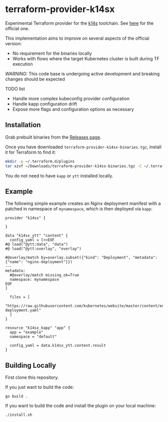 # terraform-provider-k14sx

Experimental Terraform provider for the [k14s](https://github.com/k14s) toolchain. See [here](https://github.com/k14s/terraform-provider-k14s) for the official one.

This implementation aims to improve on several aspects of the official version:
- No requirement for the binaries locally
- Works with flows where the target Kubernetes cluster is built during TF execution

*WARNING:* This code base is undergoing active development and breaking changes should be expected

TODO list
- Handle more complex kubeconfig provider configuration
- Handle kapp configuration drift
- Expose more flags and configuration options as necessary

## Installation

Grab prebuilt binaries from the [Releases page](https://github.com/niallthomson/terraform-provider-k14sx/releases).

Once you have downloaded `terraform-provider-k14sx-binaries.tgz`, install it for Terraform to find it:

```bash
mkdir -p ~/.terraform.d/plugins
tar xzvf ~/Downloads/terraform-provider-k14sx-binaries.tgz -C ~/.terraform.d/plugins/
```

You do not need to have `kapp` or `ytt` installed locally.

## Example

The following simple example creates an Nginx deployment manifest with a patched in namespace of `mynamespace`, which is then deployed via `kapp`:

```
provider "k14sx" {

}

data "k14sx_ytt" "content" {
  config_yaml = [<<EOF
#@ load("@ytt:data", "data")
#@ load("@ytt:overlay", "overlay")

#@overlay/match by=overlay.subset({"kind": "Deployment", "metadata":{"name": "nginx-deployment"}})
---
metadata:
  #@overlay/match missing_ok=True
  namespace: mynamespace
EOF
]

  files = [
    "https://raw.githubusercontent.com/kubernetes/website/master/content/en/examples/controllers/nginx-deployment.yaml"
  ]
}

resource "k14sx_kapp" "app" {
  app = "example"
  namespace = "default"

  config_yaml = data.k14sx_ytt.content.result
}
```


## Building Locally

First clone this repository.

If you just want to build the code:

```
go build .
```

If you want to build the code and install the plugin on your local machine:

```
./install.sh
```